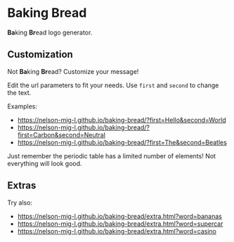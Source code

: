 # Baking Bread

**Ba**king **Br**ead logo generator.

## Customization

Not **Ba**king **Br**ead? Customize your message!

Edit the url parameters to fit your needs. Use `first` and `second` to change the text.

Examples:
* https://nelson-mig-l.github.io/baking-bread/?first=Hello&second=World
* https://nelson-mig-l.github.io/baking-bread/?first=Carbon&second=Neutral
* https://nelson-mig-l.github.io/baking-bread/?first=The&second=Beatles

Just remember the periodic table has a limited number of elements! Not everything will look good.

## Extras

Try also:
* https://nelson-mig-l.github.io/baking-bread/extra.html?word=bananas
* https://nelson-mig-l.github.io/baking-bread/extra.html?word=supercar
* https://nelson-mig-l.github.io/baking-bread/extra.html?word=casino
